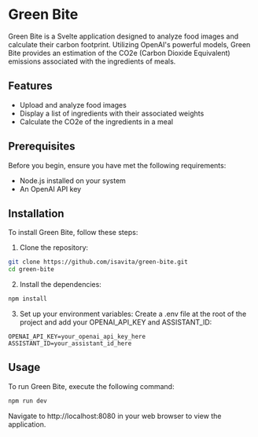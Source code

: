 # Green Bite

Green Bite is a Svelte application designed to analyze food images and calculate their carbon footprint. Utilizing OpenAI's powerful models, Green Bite provides an estimation of the CO2e (Carbon Dioxide Equivalent) emissions associated with the ingredients of meals.

## Features

- Upload and analyze food images
- Display a list of ingredients with their associated weights
- Calculate the CO2e of the ingredients in a meal

## Prerequisites

Before you begin, ensure you have met the following requirements:
- Node.js installed on your system
- An OpenAI API key

## Installation

To install Green Bite, follow these steps:

1. Clone the repository:
```bash
git clone https://github.com/isavita/green-bite.git
cd green-bite
```
2. Install the dependencies:
```bash
npm install
```
3. Set up your environment variables:
Create a .env file at the root of the project and add your OPENAI_API_KEY and ASSISTANT_ID:
```text
OPENAI_API_KEY=your_openai_api_key_here
ASSISTANT_ID=your_assistant_id_here
```

## Usage

To run Green Bite, execute the following command:
```bash
npm run dev
```
Navigate to http://localhost:8080 in your web browser to view the application.